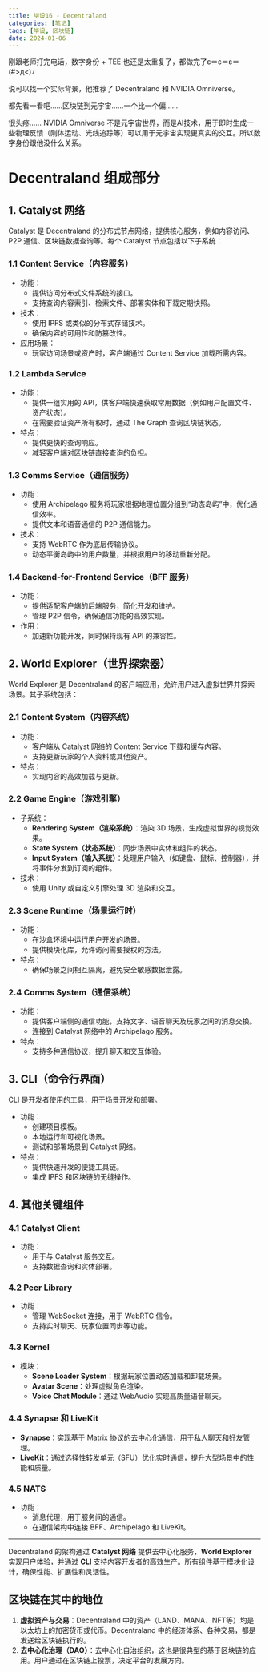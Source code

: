```yaml
---
title: 毕设16 - Decentraland
categories: [笔记]
tags: [毕设, 区块链]
date: 2024-01-06
---
```


刚跟老师打完电话，数字身份 + TEE 也还是太重复了，都做完了ε＝ε＝ε＝(#>д<)ﾉ

说可以找一个实际背景，他推荐了 Decentraland 和 NVIDIA Omniverse。

都先看一看吧……区块链到元宇宙……一个比一个偏……

<!--more-->

很头疼…… NVIDIA Omniverse 不是元宇宙世界，而是AI技术，用于即时生成一些物理反馈（刚体运动、光线追踪等）可以用于元宇宙实现更真实的交互。所以数字身份跟他没什么关系。



# Decentraland 组成部分

## 1. **Catalyst 网络**

Catalyst 是 Decentraland 的分布式节点网络，提供核心服务，例如内容访问、P2P 通信、区块链数据查询等。每个 Catalyst 节点包括以下子系统：

### **1.1 Content Service（内容服务）**

- 功能：
    - 提供访问分布式文件系统的接口。
    - 支持查询内容索引、检索文件、部署实体和下载定期快照。
- 技术：
    - 使用 IPFS 或类似的分布式存储技术。
    - 确保内容的可用性和防篡改性。
- 应用场景：
    - 玩家访问场景或资产时，客户端通过 Content Service 加载所需内容。

### **1.2 Lambda Service**

- 功能：
    - 提供一组实用的 API，供客户端快速获取常用数据（例如用户配置文件、资产状态）。
    - 在需要验证资产所有权时，通过 The Graph 查询区块链状态。
- 特点：
    - 提供更快的查询响应。
    - 减轻客户端对区块链直接查询的负担。

### **1.3 Comms Service（通信服务）**

- 功能：
    - 使用 Archipelago 服务将玩家根据地理位置分组到“动态岛屿”中，优化通信效率。
    - 提供文本和语音通信的 P2P 通信能力。
- 技术：
    - 支持 WebRTC 作为底层传输协议。
    - 动态平衡岛屿中的用户数量，并根据用户的移动重新分配。

### **1.4 Backend-for-Frontend Service（BFF 服务）**

- 功能：
    - 提供适配客户端的后端服务，简化开发和维护。
    - 管理 P2P 信令，确保通信功能的高效实现。
- 作用：
    - 加速新功能开发，同时保持现有 API 的兼容性。



## 2. **World Explorer（世界探索器）**

World Explorer 是 Decentraland 的客户端应用，允许用户进入虚拟世界并探索场景。其子系统包括：

### **2.1 Content System（内容系统）**

- 功能：
    - 客户端从 Catalyst 网络的 Content Service 下载和缓存内容。
    - 支持更新玩家的个人资料或其他资产。
- 特点：
    - 实现内容的高效加载与更新。

### **2.2 Game Engine（游戏引擎）**

- 子系统：
    - **Rendering System（渲染系统）**：渲染 3D 场景，生成虚拟世界的视觉效果。
    - **State System（状态系统）**：同步场景中实体和组件的状态。
    - **Input System（输入系统）**：处理用户输入（如键盘、鼠标、控制器），并将事件分发到订阅的组件。
- 技术：
    - 使用 Unity 或自定义引擎处理 3D 渲染和交互。

### **2.3 Scene Runtime（场景运行时）**

- 功能：
    - 在沙盒环境中运行用户开发的场景。
    - 提供模块化库，允许访问需要授权的方法。
- 特点：
    - 确保场景之间相互隔离，避免安全敏感数据泄露。

### **2.4 Comms System（通信系统）**

- 功能：
    - 提供客户端侧的通信功能，支持文字、语音聊天及玩家之间的消息交换。
    - 连接到 Catalyst 网络中的 Archipelago 服务。
- 特点：
    - 支持多种通信协议，提升聊天和交互体验。



## 3. **CLI（命令行界面）**

CLI 是开发者使用的工具，用于场景开发和部署。

- 功能：
    - 创建项目模板。
    - 本地运行和可视化场景。
    - 测试和部署场景到 Catalyst 网络。
- 特点：
    - 提供快速开发的便捷工具链。
    - 集成 IPFS 和区块链的无缝操作。



## 4. **其他关键组件**

### **4.1 Catalyst Client**

- 功能：
    - 用于与 Catalyst 服务交互。
    - 支持数据查询和实体部署。

### **4.2 Peer Library**

- 功能：
    - 管理 WebSocket 连接，用于 WebRTC 信令。
    - 支持实时聊天、玩家位置同步等功能。

### **4.3 Kernel**

- 模块：
    - **Scene Loader System**：根据玩家位置动态加载和卸载场景。
    - **Avatar Scene**：处理虚拟角色渲染。
    - **Voice Chat Module**：通过 WebAudio 实现高质量语音聊天。

### **4.4 Synapse 和 LiveKit**

- **Synapse**：实现基于 Matrix 协议的去中心化通信，用于私人聊天和好友管理。
- **LiveKit**：通过选择性转发单元（SFU）优化实时通信，提升大型场景中的性能和质量。

### **4.5 NATS**

- 功能：
    - 消息代理，用于服务间的通信。
    - 在通信架构中连接 BFF、Archipelago 和 LiveKit。

---

Decentraland 的架构通过 **Catalyst 网络** 提供去中心化服务，**World Explorer** 实现用户体验，并通过 **CLI** 支持内容开发者的高效生产。所有组件基于模块化设计，确保性能、扩展性和灵活性。



## 区块链在其中的地位

1. **虚拟资产与交易**：Decentraland 中的资产（LAND、MANA、NFT等）均是以太坊上的加密货币或代币。Decentraland 中的经济体系、各种交易，都是发送给区块链执行的。
2. **去中心化治理（DAO）**：去中心化自治组织，这也是很典型的基于区块链的应用。用户通过在区块链上投票，决定平台的发展方向。



